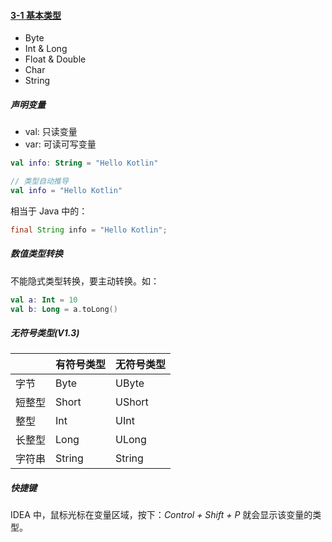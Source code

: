 #### [3-1 基本类型](../../../../src/main/kotlin/cn/kk/mooc/KotlinBasicTypes.kt)

- Byte
- Int & Long
- Float & Double
- Char
- String

##### 声明变量

- val: 只读变量
- var: 可读可写变量

```Kotlin
val info: String = "Hello Kotlin"

// 类型自动推导
val info = "Hello Kotlin"
```
相当于 Java 中的：
```java
final String info = "Hello Kotlin";
```

##### 数值类型转换

不能隐式类型转换，要主动转换。如：
```kotlin
val a: Int = 10
val b: Long = a.toLong()
```

##### 无符号类型(V1.3)

|        | 有符号类型 | 无符号类型 |
| ------ | ---------- | ---------- |
| 字节   | Byte       | UByte      |
| 短整型 | Short      | UShort     |
| 整型   | Int        | UInt       |
| 长整型 | Long       | ULong      |
| 字符串 | String     | String     |

##### 快捷键

IDEA 中，鼠标光标在变量区域，按下：*Control + Shift + P* 就会显示该变量的类型。